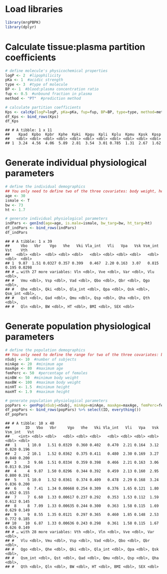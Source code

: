 
# Load libraries

``` r
library(mrgPBPK)
library(dplyr)
```

# Calculate tissue:plasma partition coefficients

``` r
# define molecule's physicochemical properties
logP <- 2  #lipophilicity
pKa <- 1  #acidic strength
type <- 3  #type of molecule
BP <- 1  #blood:plasma concentration ratio
fup <- 0.5  #unbound fraction in plasma
method <- "PT"  #prediction method

# calculate partition coefficients
Kps <- calcKp(logP=logP, pKa=pKa, fup=fup, BP=BP, type=type, method=method)
df_Kps <- bind_rows(Kps)
df_Kps
```

    ## # A tibble: 1 x 11
    ##    Kpad  Kpbo  Kpbr  Kphe  Kpki  Kpgu  Kpli  Kplu  Kpmu  Kpsk  Kpsp
    ##   <dbl> <dbl> <dbl> <dbl> <dbl> <dbl> <dbl> <dbl> <dbl> <dbl> <dbl>
    ## 1  3.24  4.56  4.06  5.89  2.81  3.54  3.01 0.785  1.31  2.67  1.62

# Generate individual physiological parameters

``` r
# define the individual demographics
## You only need to define two of the three covariates: body weight, height, and BMI
age <- 30
ismale <- T
bw <- 73
ht <- 1.7

# generate individual physiological parameters
indPars <- genInd(age=age, is.male=ismale, bw_targ=bw, ht_targ=ht)
df_indPars <- bind_rows(indPars)
df_indPars
```

    ## # A tibble: 1 x 39
    ##     Vbo   Vbr    Vgo   Vhe   Vki Vla_int   Vli   Vpa   Vsk Vsm_int   Vst    Vth
    ##   <dbl> <dbl>  <dbl> <dbl> <dbl>   <dbl> <dbl> <dbl> <dbl>   <dbl> <dbl>  <dbl>
    ## 1  9.87  1.51 0.0327 0.357 0.399   0.467  2.20 0.163  3.07   0.815 0.195 0.0298
    ## # … with 27 more variables: Vln <dbl>, Vve <dbl>, Var <dbl>, Vlu <dbl>,
    ## #   Vmu <dbl>, Vsp <dbl>, Vad <dbl>, Qbo <dbl>, Qbr <dbl>, Qgo <dbl>,
    ## #   Qhe <dbl>, Qki <dbl>, Qla_int <dbl>, Qpa <dbl>, Qsk <dbl>, Qsm_int <dbl>,
    ## #   Qst <dbl>, Qad <dbl>, Qmu <dbl>, Qsp <dbl>, Qha <dbl>, Qth <dbl>,
    ## #   Qln <dbl>, BW <dbl>, HT <dbl>, BMI <dbl>, SEX <dbl>

# Generate population physiological parameters

``` r
# define the population demographics
## You only need to define the range for two of the three covariates: body weight, height, and BMI
nSubj <- 10  #number of subjects
minAge <- 20  #minimum age
maxAge <- 80  #maximum age
femPerc <- 50  #percentage of females
minBW <- 50  #minimum body weight
maxBW <- 100  #maximum body weight
minHT <- 1.5  #minimum height
maxHT <- 1.9  #maximum height

# generate population physiological parameters
popPars <- genPop(nSubj=nSubj, minAge=minAge, maxAge=maxAge, femPerc=femPerc, minBW=minBW, maxBW=maxBW, minHT=minHT, maxHT=maxHT)
df_popPars <- bind_rows(popPars) %>% select(ID, everything())
df_popPars
```

    ## # A tibble: 10 x 40
    ##       ID   Vbo   Vbr     Vgo   Vhe   Vki Vla_int   Vli   Vpa   Vsk Vsm_int   Vst
    ##    <int> <dbl> <dbl>   <dbl> <dbl> <dbl>   <dbl> <dbl> <dbl> <dbl>   <dbl> <dbl>
    ##  1     1 10.0   1.51 0.0329  0.360 0.402   0.470  2.21 0.164  3.12   0.820 0.196
    ##  2     2 10.1   1.52 0.0362  0.375 0.411   0.480  2.30 0.169  3.27   0.840 0.200
    ##  3     3  9.66  1.51 0.0334  0.359 0.398   0.466  2.21 0.163  3.06   0.813 0.194
    ##  4     4  9.87  1.50 0.0296  0.344 0.392   0.459  2.13 0.160  2.95   0.800 0.191
    ##  5     5 10.0   1.52 0.0361  0.374 0.409   0.478  2.29 0.168  3.24   0.836 0.200
    ##  6     6  7.41  1.34 0.00668 0.254 0.309   0.376  1.65 0.121  1.80   0.652 0.155
    ##  7     7  6.60  1.33 0.00617 0.237 0.292   0.353  1.53 0.112  1.59   0.612 0.145
    ##  8     8  7.09  1.33 0.00635 0.244 0.300   0.363  1.58 0.115  1.69   0.629 0.149
    ##  9     9  8.55  1.35 0.0121  0.297 0.365   0.460  1.85 0.148  2.53   0.772 0.185
    ## 10    10  6.87  1.33 0.00636 0.243 0.298   0.361  1.58 0.115  1.67   0.626 0.149
    ## # … with 28 more variables: Vth <dbl>, Vln <dbl>, Vve <dbl>, Var <dbl>,
    ## #   Vlu <dbl>, Vmu <dbl>, Vsp <dbl>, Vad <dbl>, Qbo <dbl>, Qbr <dbl>,
    ## #   Qgo <dbl>, Qhe <dbl>, Qki <dbl>, Qla_int <dbl>, Qpa <dbl>, Qsk <dbl>,
    ## #   Qsm_int <dbl>, Qst <dbl>, Qad <dbl>, Qmu <dbl>, Qsp <dbl>, Qha <dbl>,
    ## #   Qth <dbl>, Qln <dbl>, BW <dbl>, HT <dbl>, BMI <dbl>, SEX <dbl>
